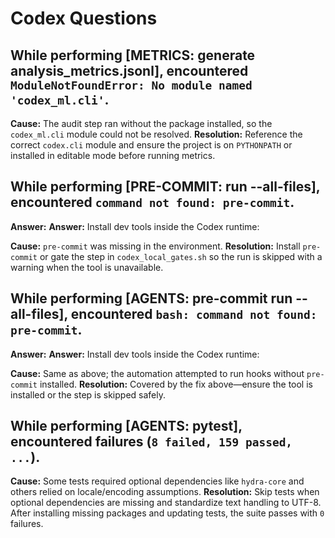 # Codex Questions

## While performing [METRICS: generate analysis_metrics.jsonl], encountered `ModuleNotFoundError: No module named 'codex_ml.cli'`.
**Cause:** The audit step ran without the package installed, so the `codex_ml.cli` module could not be resolved.
**Resolution:** Reference the correct `codex.cli` module and ensure the project is on `PYTHONPATH` or installed in editable mode before running metrics.

## While performing [PRE-COMMIT: run --all-files], encountered `command not found: pre-commit`.

**Answer:** **Answer:** Install dev tools inside the Codex runtime:

**Cause:** `pre-commit` was missing in the environment.
**Resolution:** Install `pre-commit` or gate the step in `codex_local_gates.sh` so the run is skipped with a warning when the tool is unavailable.

## While performing [AGENTS: pre-commit run --all-files], encountered `bash: command not found: pre-commit`.

**Answer:** **Answer:** Install dev tools inside the Codex runtime:

**Cause:** Same as above; the automation attempted to run hooks without `pre-commit` installed.
**Resolution:** Covered by the fix above—ensure the tool is installed or the step is skipped safely.

## While performing [AGENTS: pytest], encountered failures (`8 failed, 159 passed, ...`).
**Cause:** Some tests required optional dependencies like `hydra-core` and others relied on locale/encoding assumptions.
**Resolution:** Skip tests when optional dependencies are missing and standardize text handling to UTF-8. After installing missing packages and updating tests, the suite passes with `0` failures.
